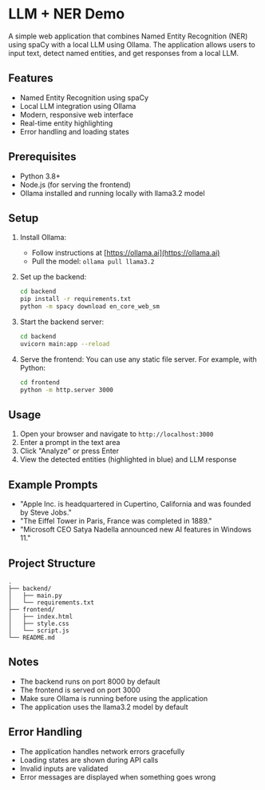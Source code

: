 # LLM + NER Demo

A simple web application that combines Named Entity Recognition (NER) using spaCy with a local LLM using Ollama. The application allows users to input text, detect named entities, and get responses from a local LLM.

## Features

- Named Entity Recognition using spaCy
- Local LLM integration using Ollama
- Modern, responsive web interface
- Real-time entity highlighting
- Error handling and loading states

## Prerequisites

- Python 3.8+
- Node.js (for serving the frontend)
- Ollama installed and running locally with llama3.2 model

## Setup

1. Install Ollama:

   - Follow instructions at [https://ollama.ai](https://ollama.ai)
   - Pull the model: `ollama pull llama3.2`

2. Set up the backend:

   ```bash
   cd backend
   pip install -r requirements.txt
   python -m spacy download en_core_web_sm
   ```

3. Start the backend server:

   ```bash
   cd backend
   uvicorn main:app --reload
   ```

4. Serve the frontend:
   You can use any static file server. For example, with Python:
   ```bash
   cd frontend
   python -m http.server 3000
   ```

## Usage

1. Open your browser and navigate to `http://localhost:3000`
2. Enter a prompt in the text area
3. Click "Analyze" or press Enter
4. View the detected entities (highlighted in blue) and LLM response

## Example Prompts

- "Apple Inc. is headquartered in Cupertino, California and was founded by Steve Jobs."
- "The Eiffel Tower in Paris, France was completed in 1889."
- "Microsoft CEO Satya Nadella announced new AI features in Windows 11."

## Project Structure

```
.
├── backend/
│   ├── main.py
│   └── requirements.txt
├── frontend/
│   ├── index.html
│   ├── style.css
│   └── script.js
└── README.md
```

## Notes

- The backend runs on port 8000 by default
- The frontend is served on port 3000
- Make sure Ollama is running before using the application
- The application uses the llama3.2 model by default

## Error Handling

- The application handles network errors gracefully
- Loading states are shown during API calls
- Invalid inputs are validated
- Error messages are displayed when something goes wrong
